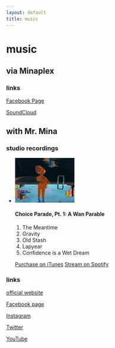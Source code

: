 ```yaml
---
layout: default
title: music
---
```


# music

## via Minaplex

### links

[Facebook Page](http://www.facebook.com/minaplex)

[SoundCloud](https://www.soundcloud.com/minaplex)

## with Mr. Mina

### studio recordings

<ul class="media-list">

  <li class="media">
    <img class="media-object pull-left" src="img/wan-parable.jpg" alt="Choice Parade, Pt. 1: A Wan Parable" width="160px">
    <div class="media-body">
      <h4 class="media-heading">
        <strong>Choice Parade, Pt. 1: A Wan Parable</strong>
      </h4>
      <ol style="padding-left: 20px; margin-bottom: 10.5px;">
        <li>The Meantime</li>
        <li>Gravity</li>
        <li>Old Stash</li>
        <li>Lapyear</li>
        <li>Confidence is a Wet Dream</li>
      </ol>
      <p>
        <a class="btn btn-primary btn-xs" target="_blank" href="http://radi.al/MrMina">Purchase on iTunes</a>
        <a class="btn btn-primary btn-xs" target="_blank" href="http://play.spotify.com/album/6mVHbkOZWpRH7wZBw6K9bp">Stream on Spotify</a>
      </p>
    </div>
  </li>

</ul>

### links

[official website](http://www.mrminaband.com/)

[Facebook page](http://www.facebook.com/mrminaband)

[Instagram](http://www.instagram.com/mrminaband)

[Twitter](http://www.twitter.com/mrminaband)

[YouTube](http://www.youtube.com/mrminaband)
